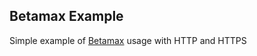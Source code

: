 ## Betamax Example

Simple example of [Betamax](https://github.com/betamaxteam/betamax) usage with HTTP and HTTPS